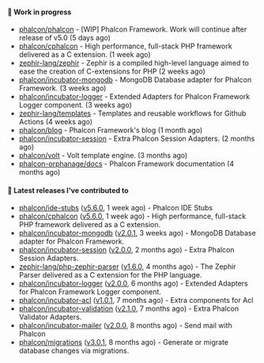 #### :wrench: Work in progress

- [phalcon/phalcon](https://github.com/phalcon/phalcon) - [WIP] Phalcon Framework. Work will continue after release of v5.0 (5 days ago)
- [phalcon/cphalcon](https://github.com/phalcon/cphalcon) - High performance, full-stack PHP framework delivered as a C extension. (1 week ago)
- [zephir-lang/zephir](https://github.com/zephir-lang/zephir) - Zephir is a compiled high-level language aimed to ease the creation of C-extensions for PHP (2 weeks ago)
- [phalcon/incubator-mongodb](https://github.com/phalcon/incubator-mongodb) - MongoDB Database adapter for Phalcon Framework. (3 weeks ago)
- [phalcon/incubator-logger](https://github.com/phalcon/incubator-logger) - Extended Adapters for Phalcon Framework Logger component. (3 weeks ago)
- [zephir-lang/templates](https://github.com/zephir-lang/templates) - Templates and reusable workflows for Github Actions (4 weeks ago)
- [phalcon/blog](https://github.com/phalcon/blog) - Phalcon Framework&#39;s blog (1 month ago)
- [phalcon/incubator-session](https://github.com/phalcon/incubator-session) - Extra Phalcon Session Adapters. (2 months ago)
- [phalcon/volt](https://github.com/phalcon/volt) - Volt template engine. (3 months ago)
- [phalcon-orphanage/docs](https://github.com/phalcon-orphanage/docs) - Phalcon Framework documentation (4 months ago)

#### :pushpin: Latest releases I've contributed to

- [phalcon/ide-stubs](https://github.com/phalcon/ide-stubs) ([v5.6.0](https://github.com/phalcon/ide-stubs/releases/tag/v5.6.0), 1 week ago) - Phalcon IDE Stubs
- [phalcon/cphalcon](https://github.com/phalcon/cphalcon) ([v5.6.0](https://github.com/phalcon/cphalcon/releases/tag/v5.6.0), 1 week ago) - High performance, full-stack PHP framework delivered as a C extension.
- [phalcon/incubator-mongodb](https://github.com/phalcon/incubator-mongodb) ([v2.0.1](https://github.com/phalcon/incubator-mongodb/releases/tag/v2.0.1), 3 weeks ago) - MongoDB Database adapter for Phalcon Framework.
- [phalcon/incubator-session](https://github.com/phalcon/incubator-session) ([v2.0.0](https://github.com/phalcon/incubator-session/releases/tag/v2.0.0), 2 months ago) - Extra Phalcon Session Adapters.
- [zephir-lang/php-zephir-parser](https://github.com/zephir-lang/php-zephir-parser) ([v1.6.0](https://github.com/zephir-lang/php-zephir-parser/releases/tag/v1.6.0), 4 months ago) - The Zephir Parser delivered as a C extension for the PHP language.
- [phalcon/incubator-logger](https://github.com/phalcon/incubator-logger) ([v2.0.0](https://github.com/phalcon/incubator-logger/releases/tag/v2.0.0), 6 months ago) - Extended Adapters for Phalcon Framework Logger component.
- [phalcon/incubator-acl](https://github.com/phalcon/incubator-acl) ([v1.0.1](https://github.com/phalcon/incubator-acl/releases/tag/v1.0.1), 7 months ago) - Extra components for Acl
- [phalcon/incubator-validation](https://github.com/phalcon/incubator-validation) ([v2.1.0](https://github.com/phalcon/incubator-validation/releases/tag/v2.1.0), 7 months ago) - Extra Phalcon Validator Adapters. 
- [phalcon/incubator-mailer](https://github.com/phalcon/incubator-mailer) ([v2.0.0](https://github.com/phalcon/incubator-mailer/releases/tag/v2.0.0), 8 months ago) - Send mail with Phalcon
- [phalcon/migrations](https://github.com/phalcon/migrations) ([v3.0.1](https://github.com/phalcon/migrations/releases/tag/v3.0.1), 8 months ago) - Generate or migrate database changes via migrations.

